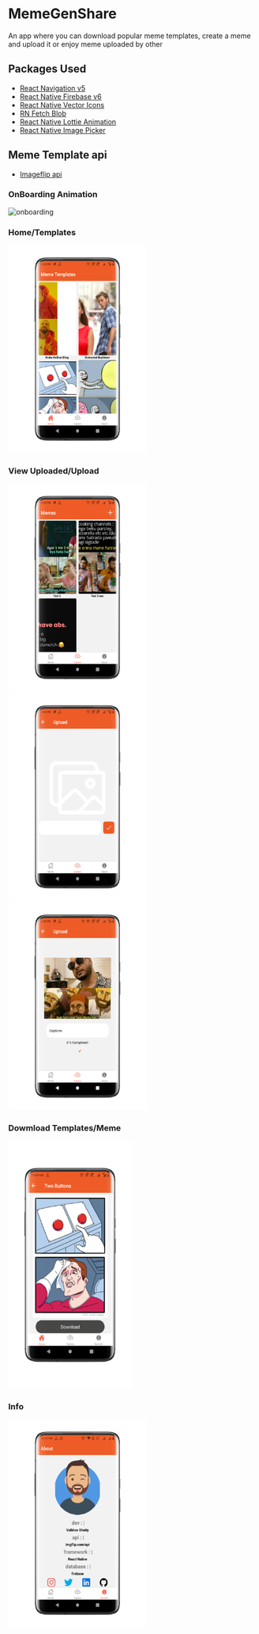 # MemeGenShare
An app where you can download popular meme templates, create a meme and upload it or enjoy meme uploaded by other


## Packages Used
- [React Navigation v5](https://reactnavigation.org/)
- [React Native Firebase v6](https://rnfirebase.io/)
- [React Native Vector Icons](https://github.com/oblador/react-native-vector-icons)
- [RN Fetch Blob](https://www.npmjs.com/package/rn-fetch-blob)
- [React Native Lottie Animation](https://www.npmjs.com/package/lottie-react-native)
- [React Native Image Picker](https://www.npmjs.com/package/react-native-image-picker)

## Meme Template api
- [Imageflip api](https://api.imgflip.com/)

### OnBoarding Animation
![onboarding](https://user-images.githubusercontent.com/54659596/119449075-caf43480-bd4f-11eb-989a-9a7ff49f0f7e.gif)

### Home/Templates
<img src='./screenshots/1.png' width='280px' height='420px' />

### View Uploaded/Upload
<img src='./screenshots/2.png' width='280px' height='420px' /><img src='./screenshots/3.png' width='280px' height='420px' /><img src='./screenshots/4.png' width='280px' height='420px' />

### Dowmload Templates/Meme
<img src='./screenshots/6.png' width='250' height='500px' />

### Info
<img src='./screenshots/5.png' width='280px' height='420px' />
